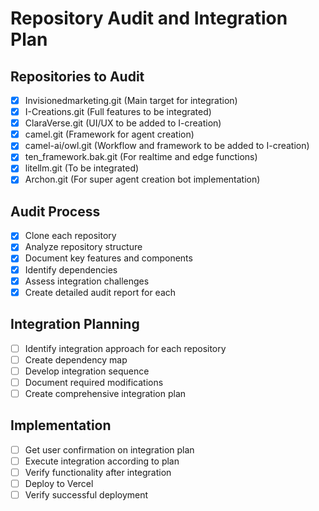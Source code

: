 # Repository Audit and Integration Plan

## Repositories to Audit
- [x] Invisionedmarketing.git (Main target for integration)
- [x] I-Creations.git (Full features to be integrated)
- [x] ClaraVerse.git (UI/UX to be added to I-creation)
- [x] camel.git (Framework for agent creation)
- [x] camel-ai/owl.git (Workflow and framework to be added to I-creation)
- [x] ten_framework.bak.git (For realtime and edge functions)
- [x] litellm.git (To be integrated)
- [x] Archon.git (For super agent creation bot implementation)

## Audit Process
- [x] Clone each repository
- [x] Analyze repository structure
- [x] Document key features and components
- [x] Identify dependencies
- [x] Assess integration challenges
- [x] Create detailed audit report for each

## Integration Planning
- [ ] Identify integration approach for each repository
- [ ] Create dependency map
- [ ] Develop integration sequence
- [ ] Document required modifications
- [ ] Create comprehensive integration plan

## Implementation
- [ ] Get user confirmation on integration plan
- [ ] Execute integration according to plan
- [ ] Verify functionality after integration
- [ ] Deploy to Vercel
- [ ] Verify successful deployment
